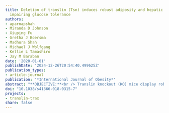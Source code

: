 ```yaml
---
title: Deletion of translin (Tsn) induces robust adiposity and hepatic steatosis without
  impairing glucose tolerance
authors:
- aparnapshah
- Miranda D Johnson
- Xiuping Fu
- Gretha J Boersma
- Madhura Shah
- Michael J Wolfgang
- Kellie L Tamashiro
- Jay M Baraban
date: '2020-01-01'
publishDate: '2024-12-26T20:54:40.499625Z'
publication_types:
- article-journal
publication: '*International Journal of Obesity*'
abstract: "**OBJECTIVE:**<br /> Translin knockout (KO) mice display robust adiposity. Recent studies indicate that translin and its partner protein, trax, regulate the microRNA and ATM kinase signaling pathways, both of which have been implicated in regulating metabolism. In the course of characterizing the metabolic profile of these mice, we found that they display normal glucose tolerance despite their elevated adiposity. Accordingly, we investigated why translin KO mice display this paradoxical phenotype. <br /><br />**METHODS:**<br /> To help distinguish between the metabolic effects of increased adiposity and those of translin deletion per se, we compared three groups: (1) wild-type (WT), (2) translin KO mice on a standard chow diet, and (3) adiposity-matched WT mice that were placed on a high-fat diet until they matched translin KO adiposity levels. All groups were scanned to determine their body composition and tested to evaluate their glucose and insulin tolerance. Plasma, hepatic, and adipose tissue samples were collected and used for histological and molecular analyses. <br /><br />**RESULTS:**<br /> Translin KO mice show normal glucose tolerance whereas adiposity-matched WT mice, placed on a high-fat diet, do not. In addition, translin KO mice display prominent hepatic steatosis that is more severe than that of adiposity-matched WT mice. Unlike adiposity-matched WT mice, translin KO mice display three key features that have been shown to reduce susceptibility to insulin resistance: increased accumulation of subcutaneous fat, increased levels of circulating adiponectin, and decreased Tnfα expression in hepatic and adipose tissue. <br /><br />**CONCLUSIONS:**<br /> The ability of translin KO mice to retain normal glucose tolerance in the face of marked adipose tissue expansion may be due to the three protective factors noted above. Further studies aimed at defining the molecular bases for this combination of protective phenotypes may yield new approaches to limit the adverse metabolic consequences of obesity."
doi: "10.1038/s41366-018-0315-7"
projects:
- translin-trax
share: false
---
```

